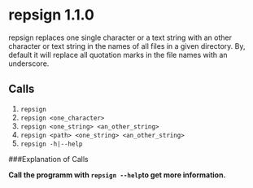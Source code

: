 # repsign 1.1.0

repsign replaces one single character or a text string with an other character or text string in the names of all files in a given directory. By, default it will replace all quotation marks in the file names with an underscore.

## Calls

1. `repsign`
2. `repsign <one_character>`
3. `repsign <one_string> <an_other_string>`
4. `repsign <path> <one_string> <an_other_string>`
5. `repsign -h|--help`

###Explanation of Calls

**Call the programm with `repsign --help`to get more information.**